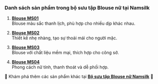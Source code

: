### Danh sách sản phẩm trong bộ sưu tập Blouse nữ tại Namsilk

1. **[Blouse MS01](https://namsilk.com.vn/product/blouse-ms01/)**  
   Blouse màu sắc thanh lịch, phù hợp cho nhiều dịp khác nhau.

2. **[Blouse MS02](https://namsilk.com.vn/product/blouse-ms02/)**  
   Thiết kế nhẹ nhàng, tạo sự thoải mái cho người mặc.

3. **[Blouse MS03](https://namsilk.com.vn/product/blouse-ms03/)**  
   Blouse với chất liệu mềm mại, thích hợp cho công sở.

4. **[Blouse MS04](https://namsilk.com.vn/product/blouse-ms04/)**  
   Phong cách nữ tính, thanh thoát và dễ phối hợp.

🔗 Khám phá thêm các sản phẩm khác tại **[Bộ sưu tập Blouse nữ Namsilk](https://namsilk.com.vn/product-category/womens-clothing/blouse/)** 🚀
